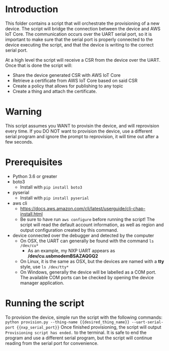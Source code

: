 # Introduction
This folder contains a script that will orchestrate the provisioning of a new device. The script will bridge the connection between the device and AWS IoT Core.
The communication occurs over the UART serial port, so it is important to make sure that the serial port is properly connected to the device executing the script, and that the 
device is writing to the correct serial port.

At a high level the script will receive a CSR from the device over the UART. Once that is done the script will:
* Share the device generated CSR with AWS IoT Core 
* Retrieve a certificate from AWS IoT Core based on said CSR
* Create a policy that allows for publishing to any topic
* Create a thing and attach the certificate.

# Warning
This script assumes you WANT to provisin the device, and will reprovision every time. If you DO NOT want to provision the device, use a different serial program and ignore the 
prompt to reprovision, it will time out after a few seconds.

# Prerequisites
* Python 3.6 or greater
* boto3 
    * Install with `pip install boto3`
* pyserial 
    * Install with `pip install pyserial`
* aws cli
    * https://docs.aws.amazon.com/cli/latest/userguide/cli-chap-install.html
    * Be sure to have run `aws configure` before running the script! The script will read the default account information, as well as region and output configuration created by this command.
* device connected over the debugger and detected by the computer
    * On OSX, the UART can generally be found with the command `ls /dev/cu*`
        * As an example, my NXP UART appears as **/dev/cu.usbmodemBSAZAQGQ2**
    * On Linux, it is the same as OSX, but the devices are named with a **tty** style, use `ls /dev/tty*`
    * On Windows, generally the device will be labelled as a COM port. The available COM ports can be checked by opening the device manager application.

# Running the script
To provision the device, simple run the script with the following commands:
`python provision.py --thing-name {{desired_thing_name}} --uart-serial-port {{nxp_serial_port}}`
Once finished provisioning, the script will output `Provisioning script has ended.` to the terminal. It is safe to end the program and use a different serial program, but the script will continue 
reading from the serial port for convenience.



